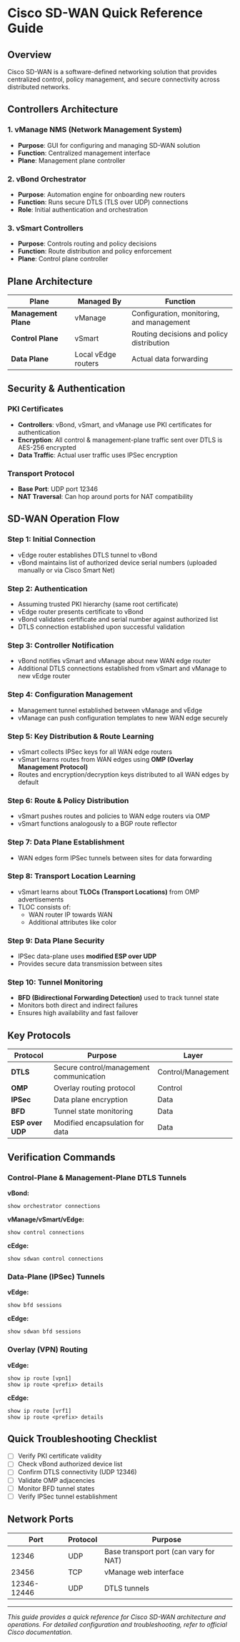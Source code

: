 # Cisco SD-WAN Quick Reference Guide

## Overview
Cisco SD-WAN is a software-defined networking solution that provides centralized control, policy management, and secure connectivity across distributed networks.

## Controllers Architecture

### 1. vManage NMS (Network Management System)
- **Purpose**: GUI for configuring and managing SD-WAN solution
- **Function**: Centralized management interface
- **Plane**: Management plane controller

### 2. vBond Orchestrator
- **Purpose**: Automation engine for onboarding new routers
- **Function**: Runs secure DTLS (TLS over UDP) connections
- **Role**: Initial authentication and orchestration

### 3. vSmart Controllers
- **Purpose**: Controls routing and policy decisions
- **Function**: Route distribution and policy enforcement
- **Plane**: Control plane controller

## Plane Architecture

| Plane | Managed By | Function |
|-------|------------|----------|
| **Management Plane** | vManage | Configuration, monitoring, and management |
| **Control Plane** | vSmart | Routing decisions and policy distribution |
| **Data Plane** | Local vEdge routers | Actual data forwarding |

## Security & Authentication

### PKI Certificates
- **Controllers**: vBond, vSmart, and vManage use PKI certificates for authentication
- **Encryption**: All control & management-plane traffic sent over DTLS is AES-256 encrypted
- **Data Traffic**: Actual user traffic uses IPSec encryption

### Transport Protocol
- **Base Port**: UDP port 12346
- **NAT Traversal**: Can hop around ports for NAT compatibility

## SD-WAN Operation Flow

### Step 1: Initial Connection
- vEdge router establishes DTLS tunnel to vBond
- vBond maintains list of authorized device serial numbers (uploaded manually or via Cisco Smart Net)

### Step 2: Authentication
- Assuming trusted PKI hierarchy (same root certificate)
- vEdge router presents certificate to vBond
- vBond validates certificate and serial number against authorized list
- DTLS connection established upon successful validation

### Step 3: Controller Notification
- vBond notifies vSmart and vManage about new WAN edge router
- Additional DTLS connections established from vSmart and vManage to new vEdge router

### Step 4: Configuration Management
- Management tunnel established between vManage and vEdge
- vManage can push configuration templates to new WAN edge securely

### Step 5: Key Distribution & Route Learning
- vSmart collects IPSec keys for all WAN edge routers
- vSmart learns routes from WAN edges using **OMP (Overlay Management Protocol)**
- Routes and encryption/decryption keys distributed to all WAN edges by default

### Step 6: Route & Policy Distribution
- vSmart pushes routes and policies to WAN edge routers via OMP
- vSmart functions analogously to a BGP route reflector

### Step 7: Data Plane Establishment
- WAN edges form IPSec tunnels between sites for data forwarding

### Step 8: Transport Location Learning
- vSmart learns about **TLOCs (Transport Locations)** from OMP advertisements
- TLOC consists of:
  - WAN router IP towards WAN
  - Additional attributes like color

### Step 9: Data Plane Security
- IPSec data-plane uses **modified ESP over UDP**
- Provides secure data transmission between sites

### Step 10: Tunnel Monitoring
- **BFD (Bidirectional Forwarding Detection)** used to track tunnel state
- Monitors both direct and indirect failures
- Ensures high availability and fast failover

## Key Protocols

| Protocol | Purpose | Layer |
|----------|---------|-------|
| **DTLS** | Secure control/management communication | Control/Management |
| **OMP** | Overlay routing protocol | Control |
| **IPSec** | Data plane encryption | Data |
| **BFD** | Tunnel state monitoring | Data |
| **ESP over UDP** | Modified encapsulation for data | Data |

## Verification Commands

### Control-Plane & Management-Plane DTLS Tunnels

**vBond:**
```
show orchestrator connections
```

**vManage/vSmart/vEdge:**
```
show control connections
```

**cEdge:**
```
show sdwan control connections
```

### Data-Plane (IPSec) Tunnels

**vEdge:**
```
show bfd sessions
```

**cEdge:**
```
show sdwan bfd sessions
```

### Overlay (VPN) Routing

**vEdge:**
```
show ip route [vpn1]
show ip route <prefix> details
```

**cEdge:**
```
show ip route [vrf1]
show ip route <prefix> details
```

## Quick Troubleshooting Checklist

- [ ] Verify PKI certificate validity
- [ ] Check vBond authorized device list
- [ ] Confirm DTLS connectivity (UDP 12346)
- [ ] Validate OMP adjacencies
- [ ] Monitor BFD tunnel states
- [ ] Verify IPSec tunnel establishment

## Network Ports

| Port | Protocol | Purpose |
|------|----------|---------|
| 12346 | UDP | Base transport port (can vary for NAT) |
| 23456 | TCP | vManage web interface |
| 12346-12446 | UDP | DTLS tunnels |

---

*This guide provides a quick reference for Cisco SD-WAN architecture and operations. For detailed configuration and troubleshooting, refer to official Cisco documentation.*
